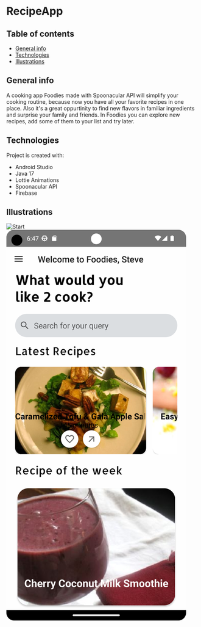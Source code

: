 # RecipeApp

## Table of contents
* [General info](#general-info)
* [Technologies](#technologies)
* [Illustrations](#illustrations)


## General info
A cooking app Foodies made with Spoonacular API will simplify your cooking routine, because now you have all  your favorite recipes in one place.
Also it's a great oppurtinity to find new flavors in familiar ingredients and surprise
your family and friends. In Foodies you can explore new recipes, add some of them to your list and try later.

	
## Technologies
Project is created with:
* Android Studio
* Java 17
* Lottie Animations
* Spoonacular API
* Firebase

## Illustrations
![Start](./start.png) ![MainPage](./main.png)
